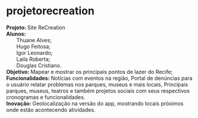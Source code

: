 # projetorecreation
<b> Projeto: </b> Site ReCreation <br>
<b> Alunos: </b> <br>
&nbsp;&nbsp;&nbsp;&nbsp;&nbsp;&nbsp;&nbsp;Thuane Alves; <br>
&nbsp;&nbsp;&nbsp;&nbsp;&nbsp;&nbsp;&nbsp;Hugo Feitosa; <br>
&nbsp;&nbsp;&nbsp;&nbsp;&nbsp;&nbsp;&nbsp;Igor Leonardo; <br>
&nbsp;&nbsp;&nbsp;&nbsp;&nbsp;&nbsp;&nbsp;Laila Roberta; <br>
&nbsp;&nbsp;&nbsp;&nbsp;&nbsp;&nbsp;&nbsp;Douglas Cristiano. <br>
<b> Objetivo: </b>Mapear e mostrar os principais pontos de lazer do Recife; <br>
<b> Funcionalidades: </b>Notícias com eventos na região, Portal de denúncias para o usuário relatar problemas nos parques, museus e mais locais, Principais parques, museus, teatros e também projetos sociais com seus respectivos cronogramas e funcionalidades. <br>
<b>Inovação: </b>Geolocalização na versão do app, mostrando locais próximos onde estão acontecendo atividades. <br>
